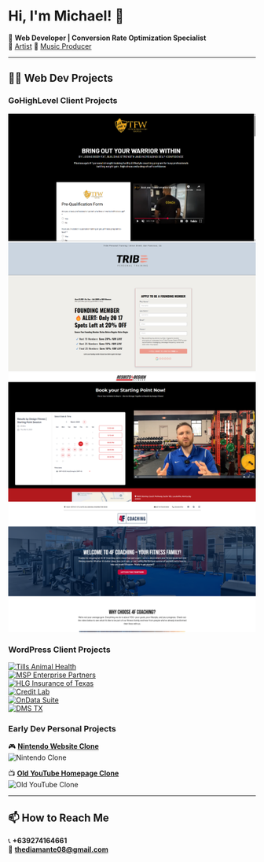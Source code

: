 # Hi, I'm Michael! 👋  
🚀 **Web Developer | Conversion Rate Optimization Specialist**  
🎨 [Artist](https://www.instagram.com/mdf8.art/) 🎵 [Music Producer](https://youtu.be/k-70hKmZbRk/)  

---

## 👨‍💻 Web Dev Projects  

### **GoHighLevel Client Projects**  
[![TFW Sauga](tfw-sauga-form)](https://contact.tfwsauga.com/tfw-form)
[![Tribe](tribe-screenshot)](https://go.tribefitsf.com/presale-sign-up)
[![RxD](rxd-screenshot)](https://go.resultsbydesignfitness.com/go-scheduler)
[![4F](4f-screenshot)](https://bf.4f-coaching.com/fitnessfamily)

### **WordPress Client Projects**  
[![Tills Animal Health](https://imagizer.imageshack.com/img923/3035/svbtqs.png)](https://tillsanimalhealth.com/)  
[![MSP Enterprise Partners](https://imagizer.imageshack.com/img923/7493/vC0uNq.png)](https://mspenterprisepartners.com/)  
[![HLG Insurance of Texas](https://imagizer.imageshack.com/img922/233/5bjJHc.png)](https://hlginsuranceoftexas.com/)  
[![Credit Lab](https://imagizer.imageshack.com/img924/5548/aRCESq.png)](https://creditlab.com/)  
[![OnData Suite](https://imagizer.imageshack.com/img922/25/aj16JS.png)](https://ondatasuite.com/)  
[![DMS TX](https://imagizer.imageshack.com/img924/529/DUyQep.png)](https://www.dms-tx.com/)  

### **Early Dev Personal Projects**  
🎮 **[Nintendo Website Clone](https://thediamante.github.io/Nintendo-Clone/)**  
![Nintendo Clone](https://imagizer.imageshack.com/img924/5070/TjNdMY.png)  

📺 **[Old YouTube Homepage Clone](https://github.com/thediamante/old-youtube-homepage-clone)**  
![Old YouTube Clone](https://imagizer.imageshack.com/img924/2972/ghrFQu.png)  

---

## 📫 How to Reach Me  
📞 **+639274164661**  
📧 **thediamante08@gmail.com**  
